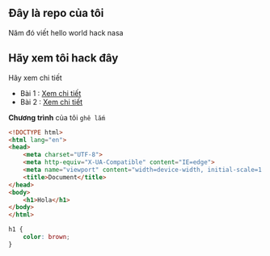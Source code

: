 ## Đây là repo của tôi
Năm đó viết hello world hack nasa
## Hãy xem tôi hack đây
Hãy xem chi tiết
- Bài 1 : [Xem chi tiết](./day_01/)
- Bài 2 : [Xem chi tiết](./day_02/)

**Chương trình** của tôi `ghê lắm`
``` html
<!DOCTYPE html>
<html lang="en">
<head>
    <meta charset="UTF-8">
    <meta http-equiv="X-UA-Compatible" content="IE=edge">
    <meta name="viewport" content="width=device-width, initial-scale=1.0">
    <title>Document</title>
</head>
<body>
    <h1>Hola</h1>
</body>
</html>
```

```css
h1 {
    color: brown;
}
```